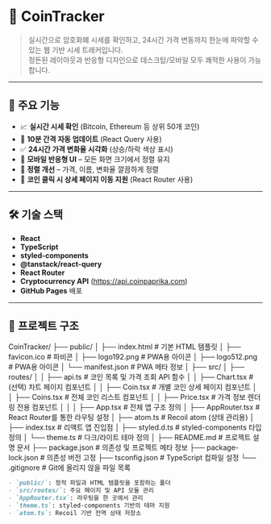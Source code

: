 # 💸 CoinTracker

> 실시간으로 암호화폐 시세를 확인하고, 24시간 가격 변동까지 한눈에 파악할 수 있는 웹 기반 시세 트래커입니다.  
> 정돈된 레이아웃과 반응형 디자인으로 데스크탑/모바일 모두 쾌적한 사용이 가능합니다.

---

## 🌟 주요 기능

- 📈 **실시간 시세 확인** (Bitcoin, Ethereum 등 상위 50개 코인)
- 🔁 **10분 간격 자동 업데이트** (React Query 사용)
- ✅ **24시간 가격 변화율 시각화** (상승/하락 색상 표시)
- 📱 **모바일 반응형 UI** – 모든 화면 크기에서 정렬 유지
- 🧹 **정렬 개선** – 가격, 이름, 변화율 깔끔하게 정렬
- 🔗 **코인 클릭 시 상세 페이지 이동 지원** (React Router 사용)

---

## 🛠 기술 스택

- **React**
- **TypeScript**
- **styled-components**
- **@tanstack/react-query**
- **React Router**
- **Cryptocurrency API** (https://api.coinpaprika.com)
- **GitHub Pages** 배포

---

## 📂 프로젝트 구조

CoinTracker/ ├── public/ │ ├── index.html # 기본 HTML 템플릿 │ ├── favicon.ico # 파비콘 │ ├── logo192.png # PWA용 아이콘 │ ├── logo512.png # PWA용 아이콘 │ └── manifest.json # PWA 메타 정보 │ ├── src/ │ ├── routes/ │ │ ├── api.ts # 코인 목록 및 가격 조회 API 함수 │ │ ├── Chart.tsx # (선택) 차트 페이지 컴포넌트 │ │ ├── Coin.tsx # 개별 코인 상세 페이지 컴포넌트 │ │ ├── Coins.tsx # 전체 코인 리스트 컴포넌트 │ │ ├── Price.tsx # 가격 정보 렌더링 전용 컴포넌트 │ │ │ ├── App.tsx # 전체 앱 구조 정의 │ ├── AppRouter.tsx # React Router를 통한 라우팅 설정 │ ├── atom.ts # Recoil atom (상태 관리용) │ ├── index.tsx # 리액트 앱 진입점 │ ├── styled.d.ts # styled-components 타입 정의 │ └── theme.ts # 다크/라이트 테마 정의 │ ├── README.md # 프로젝트 설명 문서 ├── package.json # 의존성 및 프로젝트 메타 정보 ├── package-lock.json # 의존성 버전 고정 ├── tsconfig.json # TypeScript 컴파일 설정 └── .gitignore # Git에 올리지 않을 파일 목록

```markdown
- `public/`: 정적 파일과 HTML 템플릿을 포함하는 폴더
- `src/routes/`: 주요 페이지 및 API 모듈 관리
- `AppRouter.tsx`: 라우팅을 한 곳에서 관리
- `theme.ts`: styled-components 기반의 테마 지원
- `atom.ts`: Recoil 기반 전역 상태 저장소
